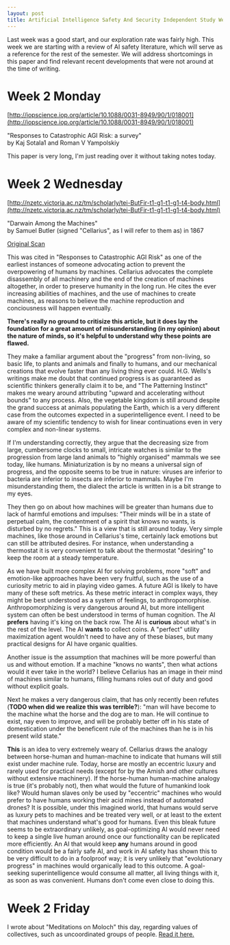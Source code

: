 ```yaml
---
layout: post
title: Artificial Intelligence Safety And Security Independent Study Week 2
---
```


Last week was a good start, and our exploration rate was fairly high. This week we are starting with
a review of AI safety literature, which will serve as a reference for the rest of the semester. We
will address shortcomings in this paper and find relevant recent developments that were not around
at the time of writing.

# Week 2 Monday

[http://iopscience.iop.org/article/10.1088/0031-8949/90/1/018001](http://iopscience.iop.org/article/10.1088/0031-8949/90/1/018001)

"Responses to Catastrophic AGI Risk: a survey"
<br>
by Kaj Sotala1 and Roman V Yampolskiy

This paper is very long, I'm just reading over it without taking notes today.


# Week 2 Wednesday 

[http://nzetc.victoria.ac.nz/tm/scholarly/tei-ButFir-t1-g1-t1-g1-t4-body.html](http://nzetc.victoria.ac.nz/tm/scholarly/tei-ButFir-t1-g1-t1-g1-t4-body.html)

"Darwain Among the Machines"
<br>
by Samuel Butler (signed "Cellarius", as I will refer to them as) in 1867


[Original Scan](https://paperspast.natlib.govt.nz/newspapers/press/1863/06/13/1)

This was cited in "Responses to Catastrophic AGI Risk" as one of the earliest instances of someone
advocating action to prevent the overpowering of humans by machines. Cellarius advocates the
complete disassembly of all machinery and the end of the creation of machines altogether, in order
to preserve humanity in the long run. He cites the ever increasing abilities of machines, and the
use of machines to create machines, as reasons to believe the machine reproduction and conciousness
will happen eventually.

**There's really no ground to critisize this article, but it does lay the foundation for a great
amount of misunderstanding (in my opinion) about the nature of minds, so it's helpful to understand
why these points are flawed.**

They make a familiar argument about the "progress" from non-living, so basic life, to plants and
animals and finally to humans, and our mechanical creations that evolve faster than any living thing
ever could. H.G. Wells's writings make me doubt that continued progress is as guaranteed as
scientific thinkers generally claim it to be, and "The Patterning Instinct" makes me weary around
attributing "upward and accelerating without bounds" to any process. Also, the vegetable kingdom is
still around despite the grand success at animals populating the Earth, which is a very different
case from the outcomes expected in a superintelligence event. I need to be aware of my scientific
tendency to wish for linear continuations even in very complex and non-linear systems.

If I'm understanding correctly, they argue that the decreasing size from large, cumbersome clocks to
small, intricate watches is similar to the progression from large land animals to "highly organised" 
mammals we see today, like humans. Miniaturization is by no means a universal sign of progress, and
the opposite seems to be true in nature: viruses are inferior to bacteria are inferior to insects
are inferior to mammals. Maybe I'm misunderstanding them, the dialect the article is written in 
is a bit strange to my eyes.

They then go on about how machines will be greater than humans due to lack of harmful emotions and
impulses: "Their minds will be in a state of perpetual calm, the contentment of a spirit that knows
no wants, is disturbed by no regrets." This is a view that is still around today. Very simple
machines, like those around in Cellarius's time, certainly lack emotions but can still be attributed
desires. For instance, when understanding a thermostat it is very convenient to talk about the
thermostat "desiring" to keep the room at a steady temperature. 

As we have built more complex AI for solving problems, more "soft" and emotion-like approaches have
been very fruitful, such as the use of a curiosity metric to aid in playing video games. A future
AGI is likely to have many of these soft metrics. As these metric interact in complex ways, they
might be best understood as a system of feelings, to anthropomorphise. Anthropomorphizing is very
dangerous around AI, but more intelligent system can often be best understood in terms of human
cognition. The AI __prefers__ having it's king on the back row. The AI is __curious__ about what's
in the rest of the level. The AI __wants__ to collect coins. A "perfect" utility maximization agent
wouldn't need to have any of these biases, but many practical designs for AI have organic qualities.

Another issue is the assumption that machines will be more powerful than us and without emotion. If
a machine "knows no wants", then what actions would it ever take in the world? I believe Cellarius
has an image in their mind of machines similar to humans, filling humans roles out of duty and good
without explicit goals.

Next he makes a very dangerous claim, that has only recently been refutes (__TODO when did we
realize this was terrible?__): "man will have become to the machine what the horse and the dog are
to man. He will continue to exist, nay even to improve, and will be probably better off in his state
of domestication under the beneficent rule of the machines than he is in his present wild state."

**This** is an idea to very extremely weary of. Cellarius draws the analogy between horse-human and
human-machine to indicate that humans will still exist under machine rule. Today, horse are mostly
an eccentric luxury and rarely used for practical needs (except for by the Amish and other cultures
without extensive machinery). If the horse-human human-machine analogy is true (it's probably not),
then what would the future of humankind look like? Would human slaves only be used by "eccentric"
machines who would prefer to have humans working their acid mines instead of automated drones? It is
possible, under this imagined world, that humans would serve as luxury pets to machines and be
treated very well, or at least to the extent that machines understand what's good for humans. Even
this bleak future seems to be extraordinary unlikely, as goal-optimizing AI would never need to keep
a single live human around once our functionality can be replicated more efficiently. An AI that
would keep __any__ humans around in good condition would be a fairly safe AI, and work in AI safety
has shown this to be very difficult to do in a foolproof way; it is very unlikely that "evolutionary
progress" in machines would organically lead to this outcome. A goal-seeking superintelligence would
consume all matter, all living things with it, as soon as was convenient. Humans don't come even
close to doing this.

# Week 2 Friday

I wrote about "Meditations on Moloch" this day, regarding values of collectives, such as
uncoordinated groups of people. [Read it here.](blog/2019-1-18-Response-to-Meditations-on-Moloch)


